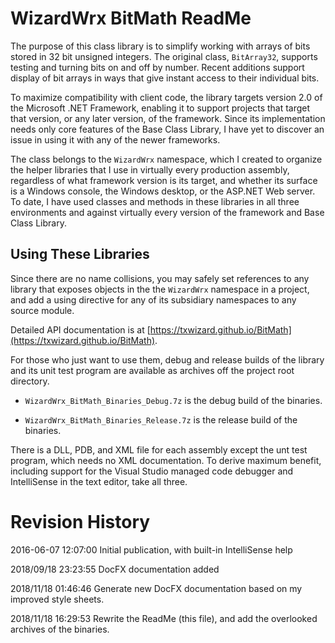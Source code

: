 # WizardWrx BitMath ReadMe

The purpose of this class library is to simplify working with arrays of bits
stored in 32 bit unsigned integers. The original class, `BitArray32`, supports
testing and turning bits on and off by number. Recent additions support display
of bit arrays in ways that give instant access to their individual bits.

To maximize compatibility with client code, the library targets version 2.0 of
the Microsoft .NET Framework, enabling it to support projects that target that
version, or any later version, of the framework. Since its implementation needs
only core features of the Base Class Library, I have yet to discover an issue in
using it with any of the newer frameworks.

The class belongs to the `WizardWrx` namespace, which I created to organize the
helper libraries that I use in virtually every production assembly, regardless
of what framework version is its target, and whether its surface is a Windows
console, the Windows desktop, or the ASP.NET Web server. To date, I have used
classes and methods in these libraries in all three environments and against
virtually every version of the framework and Base Class Library.

## Using These Libraries

Since there are no name collisions, you may safely set references to any library
that exposes objects in the the `WizardWrx` namespace in a project, and add a
using directive for any of its subsidiary namespaces to any source module.

Detailed API documentation is at
[https://txwizard.github.io/BitMath](https://txwizard.github.io/BitMath).

For those who just want to use them, debug and release builds of the library
and its unit test program are available as archives off the project root
directory.

*	`WizardWrx_BitMath_Binaries_Debug.7z` is the debug build of the binaries.

*	`WizardWrx_BitMath_Binaries_Release.7z` is the release build of the binaries.

There is a DLL, PDB, and XML file for each assembly except the unt test program,
which needs no XML documentation. To derive maximum benefit, including support
for the Visual Studio managed code debugger and IntelliSense in the text editor,
take all three.

# Revision History

2016-06-07 12:07:00 Initial publication, with built-in IntelliSense help

2018/09/18 23:23:55 DocFX documentation added

2018/11/18 01:46:46 Generate new DocFX documentation based on my improved style
sheets.

2018/11/18 16:29:53 Rewrite the ReadMe (this file), and add the overlooked
archives of the binaries.